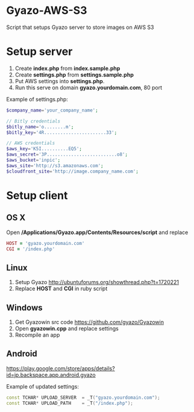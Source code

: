 # Gyazo-AWS-S3
Script that setups Gyazo server to store images on AWS S3

# Setup server
1. Create **index.php** from **index.sample.php**
2. Create **settings.php** from **settings.sample.php**
3. Put AWS settings into **settings.php**. 
4. Run this serve on domain **gyazo.yourdomain.com**, 80 port

Example of settings.php:
```php
$company_name='your_company_name';

// Bitly credentials
$bitly_name='o........m';
$bitly_key='4R.......................33';

// AWS credentials
$aws_key='K5I..........EQ5';
$aws_secret='3P..........................o8';
$aws_bucket='inpic';
$aws_site='http://s3.amazonaws.com';
$cloudfront_site='http://image.company_name.com';
```


# Setup client
## OS X
Open **/Applications/Gyazo.app/Contents/Resources/script** and replace
```ruby
HOST = 'gyazo.yourdomain.com'
CGI = '/index.php'
```

## Linux
1. Setup Gyazo http://ubuntuforums.org/showthread.php?t=1720221
2. Replace **HOST** and **CGI** in ruby script

## Windows
1. Get Gyazowin src code https://github.com/gyazo/Gyazowin
2. Open **gyazowin.cpp** and replace settings
3. Recompile an app

## Android
https://play.google.com/store/apps/details?id=jp.backspace.app.android.gyazo

Example of updated settings:
```cpp
const TCHAR* UPLOAD_SERVER	= _T("gyazo.yourdomain.com");
const TCHAR* UPLOAD_PATH	= _T("/index.php");
```
